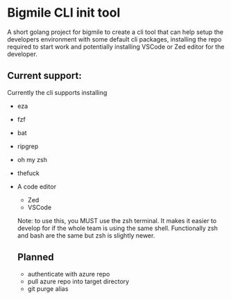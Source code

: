 # Bigmile CLI init tool

A short golang project for bigmile to create a cli tool that can help setup the developers environment with some default cli packages, installing the repo required to start work and potentially installing VSCode or Zed editor for the developer.


## Current support:

Currently the cli supports installing
- eza
- fzf
- bat
- ripgrep
- oh my zsh
- thefuck
- A code editor
  - Zed
  - VSCode

  Note: to use this, you MUST use the zsh terminal. It makes it easier to develop for if the whole team is using the same shell. Functionally zsh and bash are the same but zsh is slightly newer.

  ## Planned

  - authenticate with azure repo
  - pull azure repo into target directory
  - git purge alias
